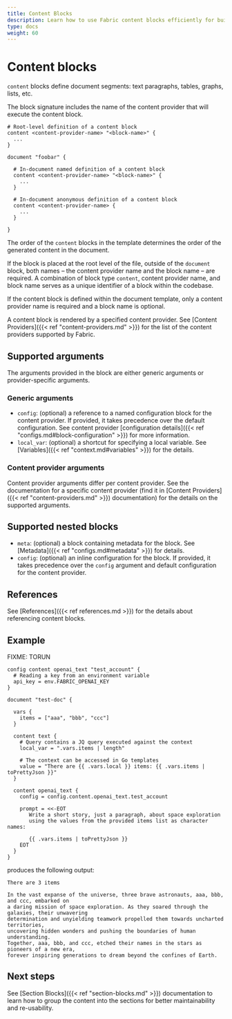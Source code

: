 ```yaml
---
title: Content Blocks
description: Learn how to use Fabric content blocks efficiently for building modular and reusable document templates.
type: docs
weight: 60
---
```

# Content blocks

`content` blocks define document segments: text paragraphs, tables, graphs, lists, etc.

The block signature includes the name of the content provider that will execute the content block.

```hcl
# Root-level definition of a content block
content <content-provider-name> "<block-name>" {
  ...
}

document "foobar" {

  # In-document named definition of a content block
  content <content-provider-name> "<block-name>" {
    ...
  }

  # In-document anonymous definition of a content block
  content <content-provider-name> {
    ...
  }

}
```

The order of the `content` blocks in the template determines the order of the generated content in the document.

If the block is placed at the root level of the file, outside of the `document` block, both names – the content provider name and the block name – are required. A combination of block type `content`, content provider name, and block name serves as a unique identifier of a block within the codebase.

If the content block is defined within the document template, only a content provider name is required and a block name is optional.

A content block is rendered by a specified content provider. See [Content Providers]({{< ref "content-providers.md" >}}) for the list of the content providers supported by Fabric.

## Supported arguments

The arguments provided in the block are either generic arguments or provider-specific arguments.

### Generic arguments

- `config`: (optional) a reference to a named configuration block for the content provider. If
  provided, it takes precedence over the default configuration. See content provider
  [configuration details]({{< ref "configs.md#block-configuration" >}}) for more information.
- `local_var`: (optional) a shortcut for specifying a local variable. See [Variables]({{< ref
  "context.md#variables" >}}) for the details.

### Content provider arguments

Content provider arguments differ per content provider. See the documentation for a specific content provider (find it in [Content Providers]({{< ref "content-providers.md" >}}) documentation) for the details on the supported arguments.

## Supported nested blocks

- `meta`: (optional) a block containing metadata for the block. See [Metadata]({{< ref "configs.md#metadata" >}}) for details.
- `config`: (optional) an inline configuration for the block. If provided, it takes precedence over the `config` argument and default configuration for the content provider.

## References

See [References]({{< ref references.md >}}) for the details about referencing content blocks.

## Example

FIXME: TORUN
```hcl
config content openai_text "test_account" {
  # Reading a key from an environment variable
  api_key = env.FABRIC_OPENAI_KEY
}

document "test-doc" {

  vars {
    items = ["aaa", "bbb", "ccc"]
  }

  content text {
    # Query contains a JQ query executed against the context
    local_var = ".vars.items | length"

    # The context can be accessed in Go templates
    value = "There are {{ .vars.local }} items: {{ .vars.items | toPrettyJson }}"
  }

  content openai_text {
    config = config.content.openai_text.test_account

    prompt = <<-EOT
       Write a short story, just a paragraph, about space exploration
       using the values from the provided items list as character names:

       {{ .vars.items | toPrettyJson }}
    EOT
  }
}
```

produces the following output:

```text
There are 3 items

In the vast expanse of the universe, three brave astronauts, aaa, bbb, and ccc, embarked on
a daring mission of space exploration. As they soared through the galaxies, their unwavering
determination and unyielding teamwork propelled them towards uncharted territories,
uncovering hidden wonders and pushing the boundaries of human understanding.
Together, aaa, bbb, and ccc, etched their names in the stars as pioneers of a new era,
forever inspiring generations to dream beyond the confines of Earth.
```

## Next steps

See [Section Blocks]({{< ref "section-blocks.md" >}}) documentation to learn how to group the content into the sections for better maintainability and re-usability.
